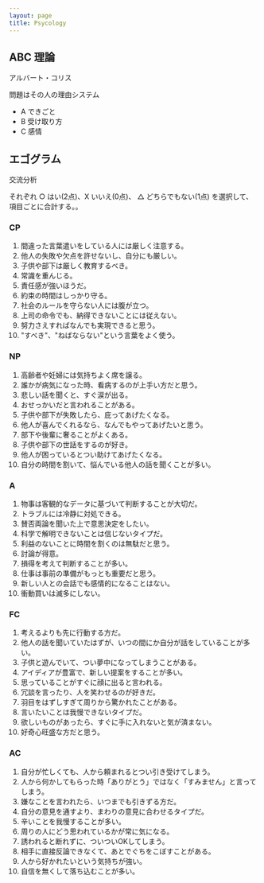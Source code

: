 ```yaml
---
layout: page
title: Psycology
---
```


## ABC 理論

アルバート・コリス

問題はその人の理由システム

* A できごと
* B 受け取り方
* C 感情

## エゴグラム

交流分析


それぞれ ○ はい(2点)、X いいえ(0点)、 △ どちらでもない(1点) を選択して、 項目ごとに合計する。。

### CP

1. 間違った言葉遣いをしている人には厳しく注意する。
1. 他人の失敗や欠点を許せないし、自分にも厳しい。
1. 子供や部下は厳しく教育するべき。
1. 常識を重んじる。
1. 責任感が強いほうだ。
1. 約束の時間はしっかり守る。
1. 社会のルールを守らない人には腹が立つ。
1. 上司の命令でも、納得できないことには従えない。
1. 努力さえすればなんでも実現できると思う。
1. "すべき"、"ねばならない"という言葉をよく使う。

### NP

1. 高齢者や妊婦には気持ちよく席を譲る。
1. 誰かが病気になった時、看病するのが上手い方だと思う。
1. 悲しい話を聞くと、すぐ涙が出る。
1. おせっかいだと言われることがある。
1. 子供や部下が失敗したら、庇ってあげたくなる。
1. 他人が喜んでくれるなら、なんでもやってあげたいと思う。
1. 部下や後輩に奢ることがよくある。
1. 子供や部下の世話をするのが好き。
1. 他人が困っているとつい助けてあげたくなる。
1. 自分の時間を割いて、悩んでいる他人の話を聞くことが多い。

### A

1. 物事は客観的なデータに基づいて判断することが大切だ。
1. トラブルには冷静に対処できる。
1. 賛否両論を聞いた上で意思決定をしたい。
1. 科学で解明できないことは信じないタイプだ。
1. 利益のないことに時間を割くのは無駄だと思う。
1. 討論が得意。
1. 損得を考えて判断することが多い。
1. 仕事は事前の準備がもっとも重要だと思う。
1. 新しい人との会話でも感情的になることはない。
1. 衝動買いは滅多にしない。

### FC

1. 考えるよりも先に行動する方だ。
1. 他人の話を聞いていたはずが、いつの間にか自分が話をしていることが多い。
1. 子供と遊んでいて、つい夢中になってしまうことがある。
1. アイディアが豊富で、新しい提案をすることが多い。
1. 思っていることがすぐに顔に出ると言われる。
1. 冗談を言ったり、人を笑わせるのが好きだ。
1. 羽目をはずしすぎて周りから驚かれたことがある。
1. 言いたいことは我慢できないタイプだ。
1. 欲しいものがあったら、すぐに手に入れないと気が済まない。
1. 好奇心旺盛な方だと思う。


### AC

1. 自分が忙しくても、人から頼まれるとつい引き受けてしまう。
1. 人から何かしてもらった時「ありがとう」ではなく「すみません」と言ってしまう。
1. 嫌なことを言われたら、いつまでも引きずる方だ。
1. 自分の意見を通すより、まわりの意見に合わせるタイプだ。
1. 辛いことを我慢することが多い。
1. 周りの人にどう思われているかが常に気になる。
1. 誘われると断れずに、ついついOKしてしまう。
1. 相手に直接反論できなくて、あとでぐちをこぼすことがある。
1. 人から好かれたいという気持ちが強い。
1. 自信を無くして落ち込むことが多い。

